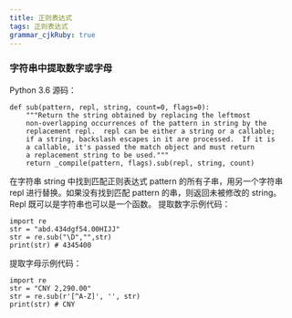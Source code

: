 ```yaml
---
title: 正则表达式 
tags: 正则表达式
grammar_cjkRuby: true
---
```



### 字符串中提取数字或字母
Python 3.6 源码：

``` python?linenums
def sub(pattern, repl, string, count=0, flags=0):
    """Return the string obtained by replacing the leftmost
    non-overlapping occurrences of the pattern in string by the
    replacement repl.  repl can be either a string or a callable;
    if a string, backslash escapes in it are processed.  If it is
    a callable, it's passed the match object and must return
    a replacement string to be used."""
    return _compile(pattern, flags).sub(repl, string, count)
```
在字符串 string 中找到匹配正则表达式 pattern 的所有子串，用另一个字符串 repl 进行替换。如果没有找到匹配 pattern 的串，则返回未被修改的 string。Repl 既可以是字符串也可以是一个函数。
提取数字示例代码：
``` python?linenums
import re
str = "abd.434dgf54.00HIJJ"
str = re.sub("\D","",str)
print(str) # 4345400
```
提取字母示例代码：

``` python?linenums
import re
str = "CNY 2,290.00"
str = re.sub(r'[^A-Z]', '', str)
print(str) # CNY
```